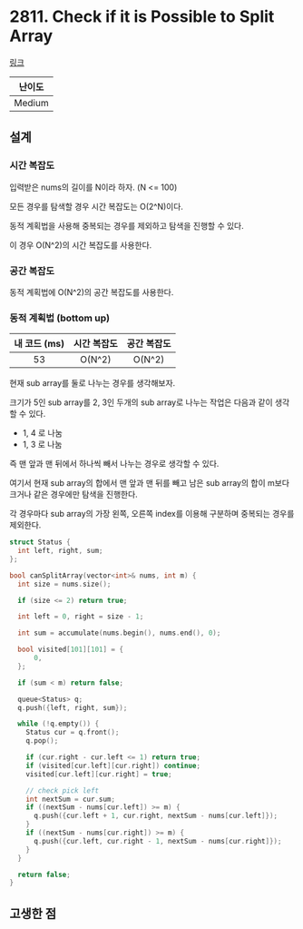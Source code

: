 # 2811. Check if it is Possible to Split Array

[링크](https://leetcode.com/problems/check-if-it-is-possible-to-split-array/description/)

| 난이도 |
| :----: |
| Medium |

## 설계

### 시간 복잡도

입력받은 nums의 길이를 N이라 하자. (N <= 100)

모든 경우를 탐색할 경우 시간 복잡도는 O(2^N)이다.

동적 계획법을 사용해 중복되는 경우를 제외하고 탐색을 진행할 수 있다.

이 경우 O(N^2)의 시간 복잡도를 사용한다.

### 공간 복잡도

동적 계획법에 O(N^2)의 공간 복잡도를 사용한다.

### 동적 계획법 (bottom up)

| 내 코드 (ms) | 시간 복잡도 | 공간 복잡도 |
| :----------: | :---------: | :---------: |
|      53      |   O(N^2)    |   O(N^2)    |

현재 sub array를 둘로 나누는 경우를 생각해보자.

크기가 5인 sub array를 2, 3인 두개의 sub array로 나누는 작업은 다음과 같이 생각할 수 있다.

- 1, 4 로 나눔
- 1, 3 로 나눔

즉 맨 앞과 맨 뒤에서 하나씩 빼서 나누는 경우로 생각할 수 있다.

여기서 현재 sub array의 합에서 맨 앞과 맨 뒤를 빼고 남은 sub array의 합이 m보다 크거나 같은 경우에만 탐색을 진행한다.

각 경우마다 sub array의 가장 왼쪽, 오른쪽 index를 이용해 구분하며 중복되는 경우를 제외한다.

```cpp
struct Status {
  int left, right, sum;
};

bool canSplitArray(vector<int>& nums, int m) {
  int size = nums.size();

  if (size <= 2) return true;

  int left = 0, right = size - 1;

  int sum = accumulate(nums.begin(), nums.end(), 0);

  bool visited[101][101] = {
      0,
  };

  if (sum < m) return false;

  queue<Status> q;
  q.push({left, right, sum});

  while (!q.empty()) {
    Status cur = q.front();
    q.pop();

    if (cur.right - cur.left <= 1) return true;
    if (visited[cur.left][cur.right]) continue;
    visited[cur.left][cur.right] = true;

    // check pick left
    int nextSum = cur.sum;
    if ((nextSum - nums[cur.left]) >= m) {
      q.push({cur.left + 1, cur.right, nextSum - nums[cur.left]});
    }
    if ((nextSum - nums[cur.right]) >= m) {
      q.push({cur.left, cur.right - 1, nextSum - nums[cur.right]});
    }
  }

  return false;
}
```

## 고생한 점
